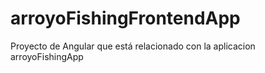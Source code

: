 # arroyoFishingFrontendApp
Proyecto de Angular que está relacionado con la aplicacion arroyoFishingApp
